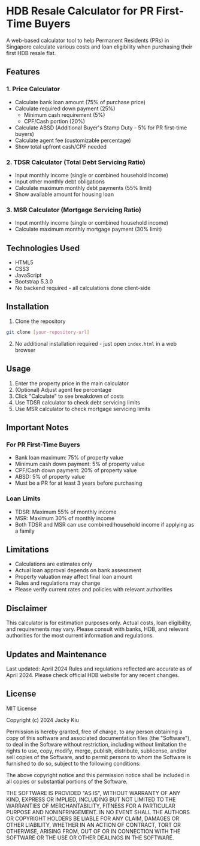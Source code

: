 # HDB Resale Calculator for PR First-Time Buyers

A web-based calculator tool to help Permanent Residents (PRs) in Singapore calculate various costs and loan eligibility when purchasing their first HDB resale flat.

## Features

### 1. Price Calculator
- Calculate bank loan amount (75% of purchase price)
- Calculate required down payment (25%)
  * Minimum cash requirement (5%)
  * CPF/Cash portion (20%)
- Calculate ABSD (Additional Buyer's Stamp Duty - 5% for PR first-time buyers)
- Calculate agent fee (customizable percentage)
- Show total upfront cash/CPF needed

### 2. TDSR Calculator (Total Debt Servicing Ratio)
- Input monthly income (single or combined household income)
- Input other monthly debt obligations
- Calculate maximum monthly debt payments (55% limit)
- Show available amount for housing loan

### 3. MSR Calculator (Mortgage Servicing Ratio)
- Input monthly income (single or combined household income)
- Calculate maximum monthly mortgage payment (30% limit)

## Technologies Used
- HTML5
- CSS3
- JavaScript
- Bootstrap 5.3.0
- No backend required - all calculations done client-side

## Installation

1. Clone the repository
```bash
git clone [your-repository-url]
```

2. No additional installation required - just open `index.html` in a web browser

## Usage

1. Enter the property price in the main calculator
2. (Optional) Adjust agent fee percentage
3. Click "Calculate" to see breakdown of costs
4. Use TDSR calculator to check debt servicing limits
5. Use MSR calculator to check mortgage servicing limits

## Important Notes

### For PR First-Time Buyers
- Bank loan maximum: 75% of property value
- Minimum cash down payment: 5% of property value
- CPF/Cash down payment: 20% of property value
- ABSD: 5% of property value
- Must be a PR for at least 3 years before purchasing

### Loan Limits
- TDSR: Maximum 55% of monthly income
- MSR: Maximum 30% of monthly income
- Both TDSR and MSR can use combined household income if applying as a family

## Limitations
- Calculations are estimates only
- Actual loan approval depends on bank assessment
- Property valuation may affect final loan amount
- Rules and regulations may change
- Please verify current rates and policies with relevant authorities

## Disclaimer
This calculator is for estimation purposes only. Actual costs, loan eligibility, and requirements may vary. Please consult with banks, HDB, and relevant authorities for the most current information and regulations.

## Updates and Maintenance
Last updated: April 2024
Rules and regulations reflected are accurate as of April 2024. Please check official HDB website for any recent changes.

## License

MIT License

Copyright (c) 2024 Jacky Kiu

Permission is hereby granted, free of charge, to any person obtaining a copy of this software and associated documentation files (the "Software"), to deal in the Software without restriction, including without limitation the rights to use, copy, modify, merge, publish, distribute, sublicense, and/or sell copies of the Software, and to permit persons to whom the Software is furnished to do so, subject to the following conditions:

The above copyright notice and this permission notice shall be included in all copies or substantial portions of the Software.

THE SOFTWARE IS PROVIDED "AS IS", WITHOUT WARRANTY OF ANY KIND, EXPRESS OR IMPLIED, INCLUDING BUT NOT LIMITED TO THE WARRANTIES OF MERCHANTABILITY, FITNESS FOR A PARTICULAR PURPOSE AND NONINFRINGEMENT. IN NO EVENT SHALL THE AUTHORS OR COPYRIGHT HOLDERS BE LIABLE FOR ANY CLAIM, DAMAGES OR OTHER LIABILITY, WHETHER IN AN ACTION OF CONTRACT, TORT OR OTHERWISE, ARISING FROM, OUT OF OR IN CONNECTION WITH THE SOFTWARE OR THE USE OR OTHER DEALINGS IN THE SOFTWARE.